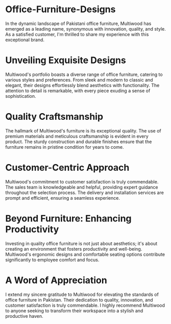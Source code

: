 # Office-Furniture-Designs

In the dynamic landscape of Pakistani office furniture, Multiwood has emerged as a leading name, synonymous with innovation, quality, and style. As a satisfied customer, I'm thrilled to share my experience with this exceptional brand.

# Unveiling Exquisite Designs

Multiwood's portfolio boasts a diverse range of office furniture, catering to various styles and preferences. From sleek and modern to classic and elegant, their designs effortlessly blend aesthetics with functionality. The attention to detail is remarkable, with every piece exuding a sense of sophistication.

# Quality Craftsmanship

The hallmark of Multiwood's furniture is its exceptional quality. The use of premium materials and meticulous craftsmanship is evident in every product. The sturdy construction and durable finishes ensure that the furniture remains in pristine condition for years to come.

# Customer-Centric Approach

Multiwood's commitment to customer satisfaction is truly commendable. The sales team is knowledgeable and helpful, providing expert guidance throughout the selection process. The delivery and installation services are prompt and efficient, ensuring a seamless experience.

# Beyond Furniture: Enhancing Productivity

Investing in quality office furniture is not just about aesthetics; it's about creating an environment that fosters productivity and well-being. Multiwood's ergonomic designs and comfortable seating options contribute significantly to employee comfort and focus.

# A Word of Appreciation

I extend my sincere gratitude to Multiwood for elevating the standards of office furniture in Pakistan. Their dedication to quality, innovation, and customer satisfaction is truly commendable. I highly recommend Multiwood to anyone seeking to transform their workspace into a stylish and productive haven.

